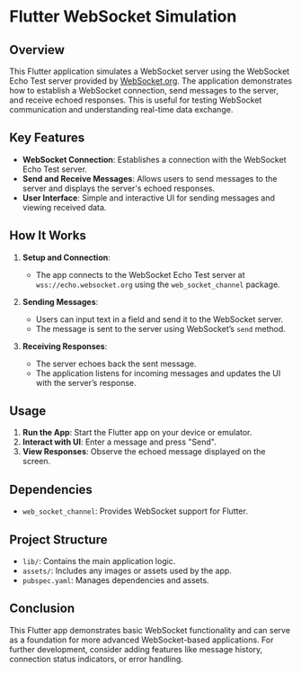 # Flutter WebSocket Simulation

## Overview

This Flutter application simulates a WebSocket server using the WebSocket Echo Test server provided by [WebSocket.org](https://www.websocket.org/). The application demonstrates how to establish a WebSocket connection, send messages to the server, and receive echoed responses. This is useful for testing WebSocket communication and understanding real-time data exchange.

## Key Features

- **WebSocket Connection**: Establishes a connection with the WebSocket Echo Test server.
- **Send and Receive Messages**: Allows users to send messages to the server and displays the server's echoed responses.
- **User Interface**: Simple and interactive UI for sending messages and viewing received data.

## How It Works

1. **Setup and Connection**:
   - The app connects to the WebSocket Echo Test server at `wss://echo.websocket.org` using the `web_socket_channel` package.
   
2. **Sending Messages**:
   - Users can input text in a field and send it to the WebSocket server.
   - The message is sent to the server using WebSocket’s `send` method.

3. **Receiving Responses**:
   - The server echoes back the sent message.
   - The application listens for incoming messages and updates the UI with the server’s response.


## Usage

1. **Run the App**: Start the Flutter app on your device or emulator.
2. **Interact with UI**: Enter a message and press "Send".
3. **View Responses**: Observe the echoed message displayed on the screen.

## Dependencies

- `web_socket_channel`: Provides WebSocket support for Flutter.

## Project Structure

- `lib/`: Contains the main application logic.
- `assets/`: Includes any images or assets used by the app.
- `pubspec.yaml`: Manages dependencies and assets.

## Conclusion

This Flutter app demonstrates basic WebSocket functionality and can serve as a foundation for more advanced WebSocket-based applications. For further development, consider adding features like message history, connection status indicators, or error handling.



